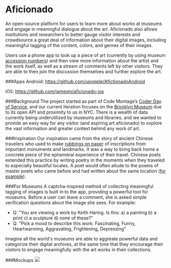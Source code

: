 Aficionado
========

An open-source platform for users to learn more about works at museums and engage in meaningful dialogue about the art. Aficionado also allows institutions and researchers to better gauge visitor interests and crowdsource a great deal of information about their digital images, including meaningful tagging of the content, colors, and genres of their images.

Users use a phone app to look up a piece of art (currently by using museum <a href="http://en.wikipedia.org/wiki/Accession_number_(library_science)" target="_blank">accession numbers</a>) and then view more information about the artist and the work itself, as well as a stream of comments left by other visitors. They are able to then join the discussion themselves and further explore the art.

###Apps
Android: <a href="https://github.com/upopple/AfictionadoAndroid" target="_blank">https://github.com/upopple/AfictionadoAndroid</a>

iOS: <a href="https://github.com/jamesjn/aficionado-ios" target="_blank">https://github.com/jamesjn/aficionado-ios</a>

###Background
The project started as part of Code Montage’s <a href="https://www.codemontage.com/coder_day" target="_blank">Coder Day of Service</a>, and our current iteration focuses on the <a href="http://www.brooklynmuseum.org/" target="_blank">Brooklyn Museum</a> due to its open API and proximity to us in NYC. There is a wealth of data currently being underutilized by museums and libraries, and we wanted to provide an easy way for any visitor (and aspiring art aficionado) to explore the vast information and greater context behind any work of art.

###Inspiration
Our inspiration came from the story of ancient Chinese travelers who used to make <a href="http://www.lib.berkeley.edu/EAL/stone/rubbings.html" target="_blank">rubbings on paper</a> of inscriptions from important monuments and landmarks. It was a way to bring back home a concrete piece of the ephemeral experience of their travel. Chinese poets extended this practice by writing poetry in the moments when they traveled to especially beautiful locales. A poet would often allude to the poems of master poets who came before and had written about the same location (<a href="https://www.britishmuseum.org/explore/highlights/highlight_objects/asia/r/mountain_inscription_rubbing.aspx" target="_blank">for example</a>).

###For Museums
A captcha-inspired method of collecting meaningful tagging of images is built in to the app, providing a powerful tool for museums. Before a user can leave a comment, she is asked simple verification questions about the image she sees. For example: 
* Q: "You are viewing a work by Keith Haring. Is this: a) a painting b) a print c) a sculpture d) none of these?"
* Q: "Pick a mood to describe this work: Fascinating, Funny, Heartwarming, Aggravating, Frightening, Depressing"

Imagine all the world's museums are able to aggreate powerful data and categorize their digital archives, at the same time that they encourage their visitors to engage meaningfully with the art works in their collections.

###Mockups
![](https://raw.github.com/dkorac/aficionado/master/mockup/mock-up.gif)
